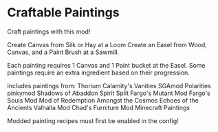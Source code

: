 # Craftable Paintings
Craft paintings with this mod!

Create Canvas from Silk or Hay at a Loom
Create an Easel from Wood, Canvas, and a Paint Brush at a Sawmill.

Each painting requires 1 Canvas and 1 Paint bucket at the Easel.
Some paintings require an extra ingredient based on their progression.

Includes paintings from:
	Thorium
	Calamity's Vanities
	SGAmod
	Polarities
	pinkymod
	Shadows of Abaddon
	Spirit
	Split
	Fargo's Mutant Mod
	Fargo's Souls Mod
	Mod of Redemption
	Amongst the Cosmos
	Echoes of the Ancients
	Valhalla Mod
	Chad's Furniture Mod
	Minecraft Paintings

Modded painting recipes must first be enabled in the config!